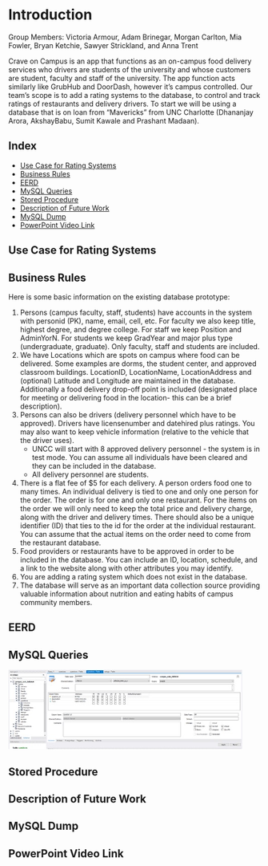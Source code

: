 # Introduction

Group Members: Victoria Armour, Adam Brinegar, Morgan Carlton, Mia Fowler, Bryan Ketchie, Sawyer Strickland, and Anna Trent

Crave on Campus is an app that functions as an on-campus food delivery services who drivers are students of the university and whose customers are student, faculty and staff of the university. The app function acts similarly like GrubHub and DoorDash, however it’s campus controlled. Our team’s scope is to add a rating systems to the database, to control and track ratings of restaurants and delivery drivers. To start we will be using a database that is on loan from “Mavericks” from UNC Charlotte (Dhananjay Arora, AkshayBabu, Sumit Kawale and Prashant Madaan).  

## Index
* [Use Case for Rating Systems](#use-case-for-rating-systems)
* [Business Rules](#business-rules)
* [EERD](#eerd)
* [MySQL Queries](#mysql-queries)
* [Stored Procedure](#stored-procedure)
* [Description of Future Work](#description-of-future-work)
* [MySQL Dump](#mysql-dump)
* [PowerPoint Video Link](#powerpoint-video-link)


## Use Case for Rating Systems

## Business Rules

Here is some basic information on the existing database prototype:

1. Persons (campus faculty, staff, students) have accounts in the system with personid (PK), name, email, cell, etc. For faculty we also keep title, highest degree, and degree college. For staff we keep Position and AdminYorN. For students we keep GradYear and major plus type (undergraduate, graduate). Only faculty, staff and students are included.
2. We have Locations which are spots on campus where food can be delivered. Some examples are dorms, the student center, and approved classroom buildings. LocationID, LocationName, LocationAddress and (optional) Latitude and Longitude are maintained in the database. Additionally a food delivery drop-off point is included (designated place for meeting or delivering food in the location- this can be a brief description).
3. Persons can also be drivers (delivery personnel which have to be approved). Drivers have licensenumber and datehired plus ratings. You may also want to keep vehicle information (relative to the vehicle that the driver uses).
   - UNCC will start with 8 approved delivery personnel - the system is in test mode. You can assume all individuals have been cleared and they can be included in the database.
   - All delivery personnel are students.
4. There is a flat fee of $5 for each delivery. A person orders food one to many times. An individual delivery is tied to one and only one person for the order. The order is for one and only one restaurant. For the items on the order we will only need to keep the total price and delivery charge, along with the driver and delivery times. There should also be a unique identifier (ID) that ties to the id for the order at the individual restaurant. You can assume that the actual items on the order need to come from the restaurant database.
5. Food providers or restaurants have to be approved in order to be included in the database. You can include an ID, location, schedule, and a link to the website along with other attributes you may identify.
6. You are adding a rating system which does not exist in the database.
7. The database will serve as an important data collection source providing valuable information about nutrition and eating habits of campus community members.

## EERD

## MySQL Queries

![](images/Questions-Table%202.jpg)

## Stored Procedure

## Description of Future Work

## MySQL Dump

## PowerPoint Video Link
  

  
  
  

  
  
